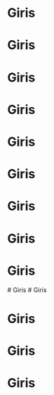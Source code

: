 # Giris
# Giris
# Giris
# Giris
# Giris
# Giris
# Giris
# Giris
# Giris
#   G i r i s  
 # Giris
# Giris
# Giris
# Giris
